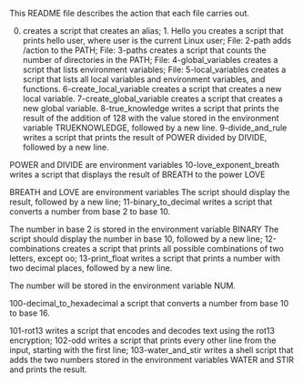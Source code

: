 This README file describes the action that each file carries out. 

0. <o> creates a script that creates an alias; 1. Hello you creates a script that prints hello user, where user is the current Linux user; File: 2-path adds /action to the PATH; File: 3-paths creates a script that counts the number of directories in the PATH; File: 4-global_variables creates a script that lists environment variables; File: 5-local_variables creates a script that lists all local variables and environment variables, and functions. 6-create_local_variable creates a script that creates a new local variable. 7-create_global_variable creates a script that creates a new global variable. 8-true_knowledge writes a script that prints the result of the addition of 128 with the value stored in the environment variable TRUEKNOWLEDGE, followed by a new line. 9-divide_and_rule writes a script that prints the result of POWER divided by DIVIDE, followed by a new line.

POWER and DIVIDE are environment variables
10-love_exponent_breath writes a script that displays the result of BREATH to the power LOVE

BREATH and LOVE are environment variables
The script should display the result, followed by a new line; 11-binary_to_decimal writes a script that converts a number from base 2 to base 10.

The number in base 2 is stored in the environment variable BINARY
The script should display the number in base 10, followed by a new line; 12-combinations creates a script that prints all possible combinations of two letters, except oo; 13-print_float writes a script that prints a number with two decimal places, followed by a new line.

The number will be stored in the environment variable NUM.

100-decimal_to_hexadecimal  a script that converts a number from base 10 to base 16.

101-rot13 writes a script that encodes and decodes text using the rot13 encryption; 102-odd writes a script that prints every other line from the input, starting with the first line; 103-water_and_stir writes a shell script that adds the two numbers stored in the environment variables WATER and STIR and prints the result.
